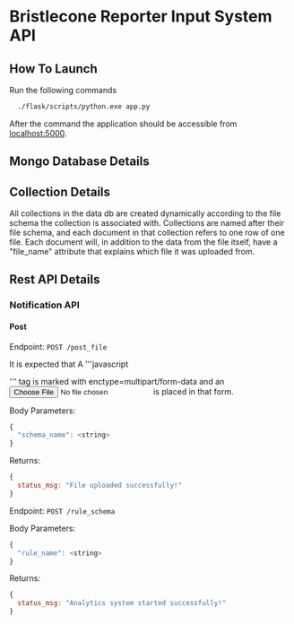 # Bristlecone Reporter Input System API

## How To Launch

Run the following commands

```bash
  ./flask/scripts/python.exe app.py
```

After the command the application should be accessible from [localhost:5000](http://localhost:5000).

## Mongo Database Details


## Collection Details

All collections in the data db are created dynamically according to the file schema the collection is associated with.
Collections are named after their file schema, and each document in that collection refers to one row of one file.
Each document will, in addition to the data from the file itself, have a "file_name" attribute that explains which file it was uploaded from.

## Rest API Details

### Notification API

#### Post

Endpoint: `POST /post_file`

It is expected that A '''javascript <form>''' tag is marked with enctype=multipart/form-data and an <input type=file> is placed in that form.

Body Parameters:
```javascript
{
  "schema_name": <string>
}
```
Returns: 
```javascript
{
  status_msg: "File uploaded successfully!"
}
````

Endpoint: `POST /rule_schema`

Body Parameters:
```javascript
{
  "rule_name": <string>
}
```
Returns: 
```javascript
{
  status_msg: "Analytics system started successfully!"
}
````
